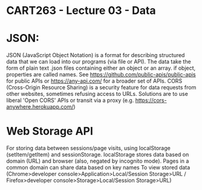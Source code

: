 # CART263 - Lecture 03 - Data

# JSON:
JSON (JavaScript Object Notation) is a format for describing structured data  that we can load into our programs (via file or API).
The data take the form of plain text .json files containing either an object or an array. if object, properties are called names.
See https://github.com/public-apis/public-apis for public APIs or https://any-api.com/ for a broader set of APIs.
CORS (Cross-Origin Resource Sharing) is a security feature for data requests from other websites, sometimes refusing access to URLs.
Solutions are to use liberal 'Open CORS' APIs or transit via a proxy (e.g. https://cors-anywhere.herokuapp.com/)

# Web Storage API
For storing data between sessions/page visits, using localStorage (setItem/getItem) and sessionStorage.
localStorage stores data based on domain (URL) and browser (also, negated by incognito mode).
Pages in a common domain can share data based on key names
To view stored data (Chrome>developer console>Application>Local/Session Storage>URL / Firefox>developer console>Storage>Local/Session Storage>URL)

